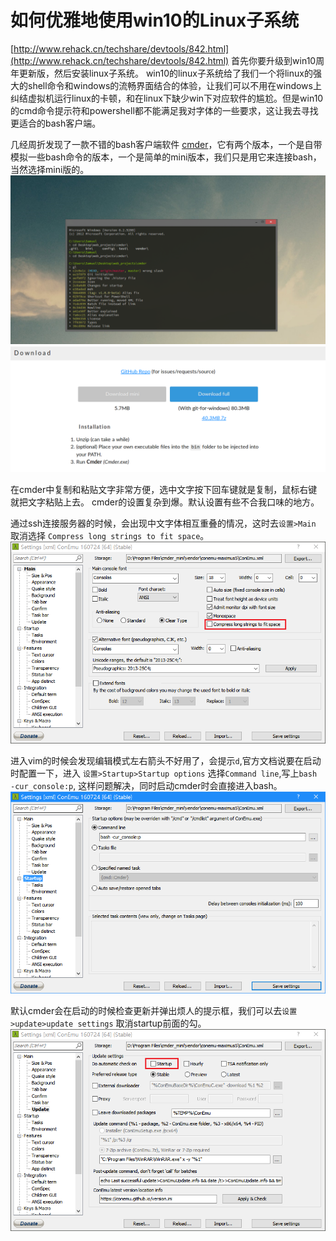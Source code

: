 # 如何优雅地使用win10的Linux子系统

[http://www.rehack.cn/techshare/devtools/842.html](http://www.rehack.cn/techshare/devtools/842.html) 
首先你要升级到win10周年更新版，然后安装linux子系统。 
win10的linux子系统给了我们一个将linux的强大的shell命令和windows的流畅界面结合的体验，让我们可以不用在windows上纠结虚拟机运行linux的卡顿，和在linux下缺少win下对应软件的尴尬。但是win10的cmd命令提示符和powershell都不能满足我对字体的一些要求，这让我去寻找更适合的bash客户端。

几经周折发现了一款不错的bash客户端软件 [cmder](http://cmder.net/)，它有两个版本，一个是自带模拟一些bash命令的版本，一个是简单的mini版本，我们只是用它来连接bash，当然选择mini版的。 
![official](./wsl.assets/cmder0.png)
![下载页面](./wsl.assets/cmder1.png)

在cmder中复制和粘贴文字非常方便，选中文字按下回车键就是复制，鼠标右键就把文字粘贴上去。 
cmder的设置复杂到爆。默认设置有些不合我口味的地方。

通过ssh连接服务器的时候，会出现中文字体相互重叠的情况，这时去`设置>Main` 取消选择 `Compress long strings to fit space`。 
![取消字体重叠](./wsl.assets/cmder2.png)

进入vim的时候会发现编辑模式左右箭头不好用了，会提示`d`,官方文档说要在启动时配置一下，进入 `设置>Startup>Startup options` 选择`Command line`,写上`bash -cur_console:p`, 这样问题解决，同时启动cmder时会直接进入bash。 
![vim](./wsl.assets/cmder3.png)

默认cmder会在启动的时候检查更新并弹出烦人的提示框，我们可以去`设置>update>update settings` 取消startup前面的勾。 
![startup](./wsl.assets/cmder4.png)
